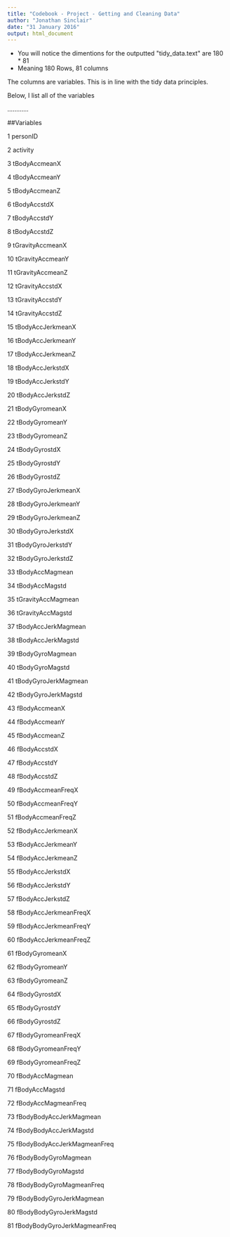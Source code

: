```yaml
---
title: "Codebook - Project - Getting and Cleaning Data"
author: "Jonathan Sinclair"
date: "31 January 2016"
output: html_document
---
```


* You will notice the dimentions for the outputted "tidy_data.text" are 180 * 81
* Meaning 180 Rows, 81 columns

The columns are variables. This is in line with the tidy data principles.

Below, I list all of the variables

............

##Variables


1	personID

2	activity

3	tBodyAccmeanX

4	tBodyAccmeanY

5	tBodyAccmeanZ

6	tBodyAccstdX

7	tBodyAccstdY

8	tBodyAccstdZ

9	tGravityAccmeanX

10	tGravityAccmeanY

11	tGravityAccmeanZ

12	tGravityAccstdX

13	tGravityAccstdY

14	tGravityAccstdZ

15	tBodyAccJerkmeanX

16	tBodyAccJerkmeanY

17	tBodyAccJerkmeanZ

18	tBodyAccJerkstdX

19	tBodyAccJerkstdY

20	tBodyAccJerkstdZ

21	tBodyGyromeanX

22	tBodyGyromeanY

23	tBodyGyromeanZ

24	tBodyGyrostdX

25	tBodyGyrostdY

26	tBodyGyrostdZ

27	tBodyGyroJerkmeanX

28	tBodyGyroJerkmeanY

29	tBodyGyroJerkmeanZ

30	tBodyGyroJerkstdX

31	tBodyGyroJerkstdY

32	tBodyGyroJerkstdZ

33	tBodyAccMagmean

34	tBodyAccMagstd

35	tGravityAccMagmean

36	tGravityAccMagstd

37	tBodyAccJerkMagmean

38	tBodyAccJerkMagstd

39	tBodyGyroMagmean

40	tBodyGyroMagstd

41	tBodyGyroJerkMagmean

42	tBodyGyroJerkMagstd

43	fBodyAccmeanX

44	fBodyAccmeanY

45	fBodyAccmeanZ

46	fBodyAccstdX

47	fBodyAccstdY

48	fBodyAccstdZ

49	fBodyAccmeanFreqX

50	fBodyAccmeanFreqY

51	fBodyAccmeanFreqZ

52	fBodyAccJerkmeanX

53	fBodyAccJerkmeanY

54	fBodyAccJerkmeanZ

55	fBodyAccJerkstdX

56	fBodyAccJerkstdY

57	fBodyAccJerkstdZ

58	fBodyAccJerkmeanFreqX

59	fBodyAccJerkmeanFreqY

60	fBodyAccJerkmeanFreqZ

61	fBodyGyromeanX

62	fBodyGyromeanY

63	fBodyGyromeanZ

64	fBodyGyrostdX

65	fBodyGyrostdY

66	fBodyGyrostdZ

67	fBodyGyromeanFreqX

68	fBodyGyromeanFreqY

69	fBodyGyromeanFreqZ

70	fBodyAccMagmean

71	fBodyAccMagstd

72	fBodyAccMagmeanFreq

73	fBodyBodyAccJerkMagmean

74	fBodyBodyAccJerkMagstd

75	fBodyBodyAccJerkMagmeanFreq

76	fBodyBodyGyroMagmean

77	fBodyBodyGyroMagstd

78	fBodyBodyGyroMagmeanFreq

79	fBodyBodyGyroJerkMagmean

80	fBodyBodyGyroJerkMagstd

81	fBodyBodyGyroJerkMagmeanFreq

